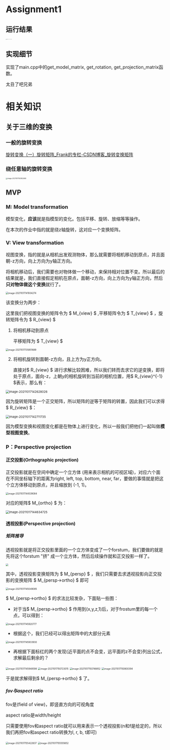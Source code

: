 

# Assignment1

## 运行结果

<img src="https://gitee.com/ljh112233/whatisthis/raw/master//static/image-20211017170706262.png" alt="image-20211017170706262" style="zoom: 10%;" />

## 实现细节

实现了main.cpp中的get_model_matrix, get_rotation, get_projection_matrix函数。



太丑了吧兄弟

# 相关知识



## 关于三维的变换

### 一般的旋转变换

[旋转变换（一）旋转矩阵_Frank的专栏-CSDN博客_旋转变换矩阵](https://blog.csdn.net/csxiaoshui/article/details/65446125)

### 绕任意轴的旋转变换

<img src="https://gitee.com/ljh112233/whatisthis/raw/master//static/image-20211017163952680.png" alt="image-20211017163952680" style="zoom: 33%;" />

## MVP

### M: Model transformation

模型变化，**应该**就是指模型的变化。包括平移、旋转、放缩等等操作。

在本次的作业中指的就是绕z轴旋转，这对应一个变换矩阵。



### V: View transformation

视图变换，指的就是从相机出发观测物体，那么就需要将相机移动到原点，并且面朝-z方向，向上方向为y轴正方向。

将相机移动后，我们需要也对物体做一个移动，来保持相对位置不变。所以最后的结果就是，我们直接假定相机在原点，面朝-z方向，向上方向为y轴正方向，然后**只对物体做这个变换**就行了。

<img src="https://gitee.com/ljh112233/whatisthis/raw/master//static/image-20211017141934274.png" alt="image-20211017141934274" style="zoom:50%;" />

该变换分为两步：

这里我们把视图变换的矩阵令为 $ M_{view} $ ,平移矩阵令为  $ T_{view} $ ，旋转矩阵令为 $ R_{view} $ 

1. 将相机移动到原点

   平移矩阵为 $ T_{view} $

<img src="https://gitee.com/ljh112233/whatisthis/raw/master//static/image-20211017135851689.png" alt="image-20211017135851689" style="zoom:50%;" />

2. 将相机旋转到面朝-z方向，且上方为y正方向。

   直接对$ R_{view} $ 进行求解比较困难，所以我们转而去求它的逆变换，即将处于原点，面向-z，上朝y的相机旋转到当前的相机位置，用$ R_{view}^{-1} $表示，那么有：

<img src="https://gitee.com/ljh112233/whatisthis/raw/master//static/image-20211017142628026.png" alt="image-20211017142628026" style="zoom: 67%;" />

​		因为旋转矩阵是一个正交矩阵，所以矩阵的逆等于矩阵的转置，因此我们可以求得$ R_{view} $：

<img src="https://gitee.com/ljh112233/whatisthis/raw/master//static/image-20211017142711735.png" alt="image-20211017142711735" style="zoom:67%;" />

因为模型变换和视图变化都是在物体上进行变化，所以一般我们把他们一起叫做**模型视图变换**。



### P：Perspective projection

#### 正交投影(Orthographic projection)

正交投影就是在空间中确定一个立方体 (用来表示相机的可视区域)，对应六个面在不同坐标轴下的距离为right, left, top, bottom, near, far，要做的事情就是把这个立方体移动到原点，并且缩放到 (-1, 1)。

<img src="https://gitee.com/ljh112233/whatisthis/raw/master//static/image-20211017144539084.png" alt="image-20211017144539084" style="zoom:50%;" />

对应的矩阵$ M_{ortho} $ 为：

<img src="https://gitee.com/ljh112233/whatisthis/raw/master//static/image-20211017144634725.png" alt="image-20211017144634725" style="zoom:67%;" />

#### 透视投影(Perspective projection)

##### 矩阵推导

透视投影就是将正交投影里面的一个立方体变成了一个forstum，我们要做的就是先将这个forstum "挤" 成一个立方体，然后后续操作就和正交投影一样了。

<img src="https://gitee.com/ljh112233/whatisthis/raw/master//static/image-20211017144945299.png" style="zoom:50%;" />

其中，透视投影变换矩阵为 $ M_{persp} $ ，我们只需要去求透视投影向正交投影的变换矩阵 $ M_{persp->ortho} $ 即可

<img src="https://gitee.com/ljh112233/whatisthis/raw/master//static/image-20211017145049085.png" alt="image-20211017145049085" style="zoom:50%;" />

$ M_{persp->ortho} $ 的求法比较发杂，下面贴一些图：

* 对于当$ M_{persp->ortho} $ 作用到(x,y,z,1)后，对于frostum里的每一个点，可以得到：

<img src="https://gitee.com/ljh112233/whatisthis/raw/master//static/image-20211017145920777.png" alt="image-20211017145920777" style="zoom:50%;" />

* 根据这个，我们已经可以得出矩阵中的大部分元素

<img src="https://gitee.com/ljh112233/whatisthis/raw/master//static/image-20211017145933930.png" alt="image-20211017145933930" style="zoom:50%;" />

* 再根据下面标红的两个发现(近平面的点不会变，远平面的z不会变)列出公式，求解最后剩余的？

<img src="https://gitee.com/ljh112233/whatisthis/raw/master//static/image-20211017145948598.png" alt="image-20211017145948598" style="zoom:50%;" />

<img src="https://gitee.com/ljh112233/whatisthis/raw/master//static/image-20211017150723015.png" alt="image-20211017150723015" style="zoom: 50%;" />

<img src="https://gitee.com/ljh112233/whatisthis/raw/master//static/image-20211017150746852.png" alt="image-20211017150746852" style="zoom:50%;" />

<img src="https://gitee.com/ljh112233/whatisthis/raw/master//static/image-20211017150800394.png" alt="image-20211017150800394" style="zoom:50%;" />

于是就求解得到$ M_{persp->ortho} $ 了。



##### fov与aspect ratio

fov是(field of view)，即竖直方向的可视角度

aspect ratio是width/height

只需要使用fov和aspect ratio就可以用来表示一个透视投影(n和f是给定的，所以我们再把fov和aspect ratio转换为l, r, b, t即可)



<img src="https://gitee.com/ljh112233/whatisthis/raw/master//static/image-20211017155422637.png" alt="image-20211017155422637" style="zoom:50%;" />

<img src="https://gitee.com/ljh112233/whatisthis/raw/master//static/image-20211017155555652.png" alt="image-20211017155555652" style="zoom: 50%;" />

